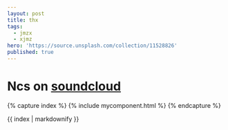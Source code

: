 ```yaml
---
layout: post
title: thx
tags:
  - jmzx
  - xjmz
hero: 'https://source.unsplash.com/collection/11528826'
published: true
---
```

# Ncs on [soundcloud](https://www.soundcloud.com/jmzx/dealin-minds-preview)

{% capture index %}
  {% include mycomponent.html %}
  {% endcapture %}

  {{ index | markdownify }}
